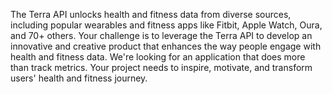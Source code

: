 The Terra API unlocks health and fitness data from diverse sources,
including popular wearables and fitness apps like Fitbit, Apple Watch,
Oura, and 70+ others. Your challenge is to leverage the Terra API to
develop an innovative and creative product that enhances the way people
engage with health and fitness data. We're looking for an application
that does more than track metrics. Your project needs to inspire,
motivate, and transform users' health and fitness journey.